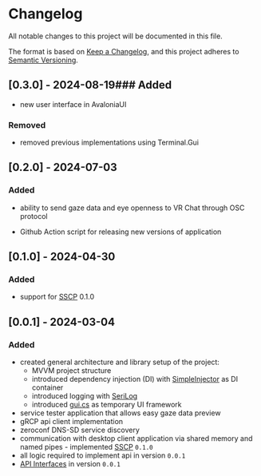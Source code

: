 ﻿# Changelog

All notable changes to this project will be documented in this file.

The format is based on [Keep a Changelog](https://keepachangelog.com/en/1.1.0/),
and this project adheres to [Semantic Versioning](https://semver.org/spec/v2.0.0.html).

## [0.3.0] - 2024-08-19### Added 

- new user interface in AvaloniaUI

### Removed

- removed previous implementations using Terminal.Gui

## [0.2.0] - 2024-07-03
### Added

- ability to send gaze data and eye openness to VR Chat through OSC protocol

- Github Action script for releasing new versions of application 

## [0.1.0] - 2024-04-30

### Added

- support for [SSCP](https://github.com/Inseye/Inseye-Remote-Connector-Documentation/blob/main/SCCP.md) 0.1.0

## [0.0.1] - 2024-03-04

### Added
- created general architecture and library setup of the project:
   + MVVM project structure
   + introduced dependency injection (DI) with [SimpleInjector](https://simpleinjector.org/) as DI container
   + introduced logging with [SeriLog](https://serilog.net/)
   + introduced [gui.cs](https://github.com/gui-cs) as temporary UI framework 
- service tester application that allows easy gaze data preview
- gRCP api client implementation 
- zeroconf DNS-SD service discovery
- communication with desktop client application via shared memory and named pipes - implemented [SSCP](https://github.com/Inseye/Inseye-Remote-Connector-Documentation/blob/main/SCCP.md) `0.1.0` 
- all logic required to implement api in version `0.0.1`
- [API Interfaces](./API/proto) in version `0.0.1`